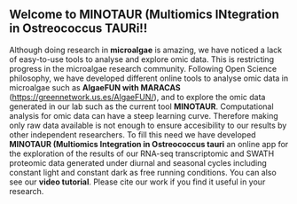 ## **Welcome to MINOTAUR (Multiomics INtegration in Ostreococcus TAURi!!**

Although doing research in **microalgae** is amazing, we have noticed a lack of easy-to-use tools to analyse and explore omic data. This is restricting progress in the microalgae research community. Following Open Science philosophy, we have developed different online tools to analyse omic data in microalgae such as **AlgaeFUN with MARACAS** (https://greennetwork.us.es/AlgaeFUN/), and to explore the omic data generated in our lab such as the current tool **MINOTAUR**.
Computational analysis for omic data can have a steep learning curve. Therefore making only raw data available is not enough to ensure accesibility to our results by other independent researchers. To fill this need we have developed **MINOTAUR (Multiomics Integration in Ostreococcus tauri** an online app for the exploration of the results of our RNA-seq transcriptomic and SWATH proteomic data generated under diurnal and seasonal cycles including constant light and constant dark as free running conditions. You can also see our **video tutorial**. Please cite our work if you find it useful in your research.
